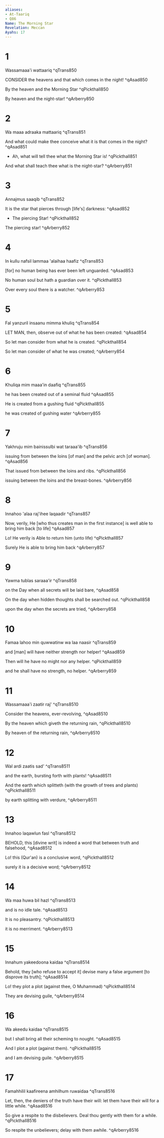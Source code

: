```yaml
---
aliases:
- At-Taariq
- Q86
Name: The Morning Star
Revelation: Meccan
Ayahs: 17
---
```


# 1

Wassamaaa'i wattaariq ^qTrans850


CONSIDER the heavens and that which comes in the night! ^qAsad850


By the heaven and the Morning Star ^qPickthall850


By heaven and the night-star! ^qArberry850

# 2

Wa maaa adraaka mattaariq ^qTrans851


And what could make thee conceive what it is that comes in the night? ^qAsad851


- Ah, what will tell thee what the Morning Star is! ^qPickthall851


And what shall teach thee what is the night-star? ^qArberry851

# 3

Annajmus saaqib ^qTrans852


It is the star that pierces through [life's] darkness: ^qAsad852


- The piercing Star! ^qPickthall852


The piercing star! ^qArberry852

# 4

In kullu nafsil lammaa 'alaihaa haafiz ^qTrans853


[for] no human being has ever been left unguarded. ^qAsad853


No human soul but hath a guardian over it. ^qPickthall853


Over every soul there is a watcher. ^qArberry853

# 5

Fal yanzuril insaanu mimma khuliq ^qTrans854


LET MAN, then, observe out of what he has been created: ^qAsad854


So let man consider from what he is created. ^qPickthall854


So let man consider of what he was created; ^qArberry854

# 6

Khuliqa mim maaa'in daafiq ^qTrans855


he has been created out of a seminal fluid ^qAsad855


He is created from a gushing fluid ^qPickthall855


he was created of gushing water ^qArberry855

# 7

Yakhruju mim bainissulbi wat taraaa'ib ^qTrans856


issuing from between the loins [of man] and the pelvic arch [of woman]. ^qAsad856


That issued from between the loins and ribs. ^qPickthall856


issuing between the loins and the breast-bones. ^qArberry856

# 8

Innahoo 'alaa raj'ihee laqaadir ^qTrans857


Now, verily, He [who thus creates man in the first instance] is well able to bring him back [to life] ^qAsad857


Lo! He verily is Able to return him (unto life) ^qPickthall857


Surely He is able to bring him back ^qArberry857

# 9

Yawma tublas saraaa'ir ^qTrans858


on the Day when all secrets will be laid bare, ^qAsad858


On the day when hidden thoughts shall be searched out. ^qPickthall858


upon the day when the secrets are tried, ^qArberry858

# 10

Famaa lahoo min quwwatinw wa laa naasir ^qTrans859


and [man] will have neither strength nor helper! ^qAsad859


Then will he have no might nor any helper. ^qPickthall859


and he shall have no strength, no helper. ^qArberry859

# 11

Wassamaaa'i zaatir raj' ^qTrans8510


Consider the heavens, ever-revolving, ^qAsad8510


By the heaven which giveth the returning rain, ^qPickthall8510


By heaven of the returning rain, ^qArberry8510

# 12

Wal ardi zaatis sad' ^qTrans8511


and the earth, bursting forth with plants! ^qAsad8511


And the earth which splitteth (with the growth of trees and plants) ^qPickthall8511


by earth splitting with verdure, ^qArberry8511

# 13

Innahoo laqawlun fasl ^qTrans8512


BEHOLD, this [divine writ] is indeed a word that between truth and falsehood, ^qAsad8512


Lo! this (Qur'an) is a conclusive word, ^qPickthall8512


surely it is a decisive word; ^qArberry8512

# 14

Wa maa huwa bil hazl ^qTrans8513


and is no idle tale. ^qAsad8513


It is no pleasantry. ^qPickthall8513


it is no merriment. ^qArberry8513

# 15

Innahum yakeedoona kaidaa ^qTrans8514


Behold, they [who refuse to accept it] devise many a false argument [to disprove its truth]; ^qAsad8514


Lo! they plot a plot (against thee, O Muhammad) ^qPickthall8514


They are devising guile, ^qArberry8514

# 16

Wa akeedu kaidaa ^qTrans8515


but I shall bring all their scheming to nought. ^qAsad8515


And I plot a plot (against them). ^qPickthall8515


and I am devising guile. ^qArberry8515

# 17

Famahhilil kaafireena amhilhum ruwaidaa ^qTrans8516


Let, then, the deniers of the truth have their will: let them have their will for a little while. ^qAsad8516


So give a respite to the disbelievers. Deal thou gently with them for a while. ^qPickthall8516


So respite the unbelievers; delay with them awhile. ^qArberry8516

